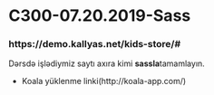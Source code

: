 # C300-07.20.2019-Sass
<h3>https://demo.kallyas.net/kids-store/#</h3>
Dərsdə işlədiymiz saytı axıra kimi <b>sassla</b>tamamlayın.
<ul>
<li>Koala yüklenme linki(http://koala-app.com/)</li>
</ul>
